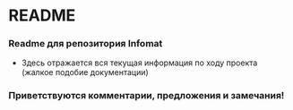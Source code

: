 # README #

### Readme для репозитория Infomat ###

* Здесь отражается вся текущая информация по ходу проекта (жалкое подобие документации)

### Приветствуются комментарии, предложения и замечания! ###
